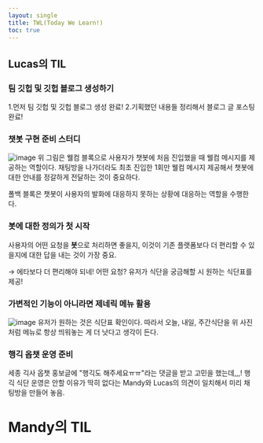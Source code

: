 ```yaml
---
layout: single
title: TWL(Today We Learn!)
toc: true
---
```


## Lucas의 TIL

### 팀 깃헙 및 깃헙 블로그 생성하기

1.먼저 팀 깃헙 및 깃헙 블로그 생성 완료! 
2.기획했던 내용들 정리해서 블로그 글 포스팅 완료!

### 챗봇 구현 준비 스터디

![image](https://user-images.githubusercontent.com/110464205/216511800-26faac1d-6e08-4d63-9b4f-189de52dc5fa.png)
위 그림은 웰컴 블록으로 사용자가 챗봇에 처음 진입했을 때 웰컴 메시지를 제공하는 역할이다. 채팅방을 나가더라도 최초 진입한 1회만 웰컴 메시지 제공해서 챗봇에 대한 안내를 정갈하게 전달하는 것이 중요하다.

폴백 블록은 챗봇이 사용자의 발화에 대응하지 못하는 상황에 대응하는 역할을 수행한다.

### 봇에 대한 정의가 첫 시작

사용자의 어떤 요청을 **봇**으로 처리하면 좋을지, 이것이 기존 플랫폼보다 더 편리할 수 있을지에 대한 답을 내는 것이 가장 중요.

→ 에타보다 더 편리해야 되네! 어떤 요청? 유저가 식단을 궁금해할 시 원하는 식단표를 제공!

### 가변적인 기능이 아니라면 제네릭 메뉴 활용

![image](https://user-images.githubusercontent.com/110464205/216512254-f99cadb2-60b9-4901-a68b-b8139c4c8dfb.png)
유저가 원하는 것은 식단표 확인이다. 따라서 오늘, 내일, 주간식단을 위 사진처럼 메뉴로 항상 띄워놓는 게 더 낫다고 생각이 든다.

### 행긱 옵챗 운영 준비

세종 긱사 옵챗 홍보글에 "행긱도 해주세요ㅠㅠ"라는 댓글을 받고 고민을 했는데,,,! 행긱 식단 운영은 안할 이유가 딱히 없다는 Mandy와 Lucas의 의견이 일치해서 미리 채팅방을 만들어 놓음.

# Mandy의 TIL
